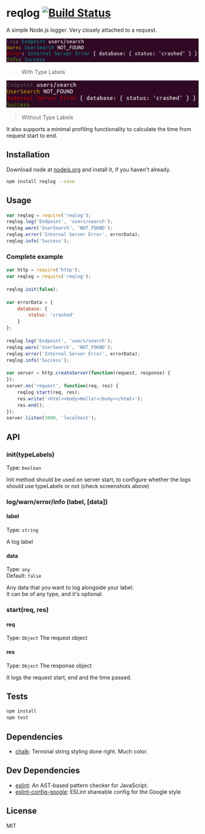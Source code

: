 # reqlog [![Build Status](https://travis-ci.org/Knorcedger/reqlog.png?branch=master)](https://travis-ci.org/Knorcedger/reqlog)

A simple Node.js logger. Very closely attached to a request.

![](https://raw.githubusercontent.com/Knorcedger/reqlog/master/Screenshot.png)
> With Type Labels

![](https://raw.githubusercontent.com/Knorcedger/reqlog/master/Screenshot-without-typelabels.png)
> Without Type Labels

It also supports a minimal profiling functionality to
calculate the time from request start to end.

## Installation

Download node at [nodejs.org](http://nodejs.org) and install it, if you haven't already.

```sh
npm install reqlog --save
```

## Usage

```javascript
var reqlog = require('reqlog');
reqlog.log('Endpoint', 'users/search');
reqlog.warn('UserSearch', 'NOT_FOUND');
reqlog.error('Internal Server Error', errorData);
reqlog.info('Success');
```

### Complete example

```javascript
var http = require('http');
var reqlog = require('reqlog');

reqlog.init(false);

var errorData = {
	database: {
		status: 'crashed'
	}
};

reqlog.log('Endpoint', 'users/search');
reqlog.warn('UserSearch', 'NOT_FOUND');
reqlog.error('Internal Server Error', errorData);
reqlog.info('Success');

var server = http.createServer(function(request, response) {
});
server.on('request', function(req, res) {
	reqlog.start(req, res);
	res.write('<html><body>Hello!</body></html>');
	res.end();
});
server.listen(3000, 'localhost');
```

## API

### init(typeLabels)

Type: `boolean`

Init method should be used on server start, to configure
whether the logs should use typeLabels or not
(check screenshots above)

### log/warn/error/info (label, [data])

#### label

Type: `string`

A log label

#### data

Type: `any`  
Default: `false`

Any data that you want to log alongside your label.  
It can be of any type, and it's optional.

### start(req, res)

#### req

Type: `Object` The request object

#### res

Type: `Object` The response object

It logs the request start, end and the time passed.

## Tests

```sh
npm install
npm test
```

## Dependencies

- [chalk](https://github.com/chalk/chalk): Terminal string styling done right. Much color.

## Dev Dependencies

- [eslint](https://github.com/eslint/eslint): An AST-based pattern checker for JavaScript.
- [eslint-config-google](https://github.com/google/eslint-config-google): ESLint shareable config for the Google style


## License

MIT
